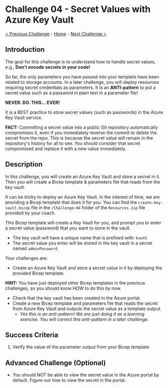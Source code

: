 # Challenge 04 - Secret Values with Azure Key Vault

[< Previous Challenge](./Challenge-03.md) - [Home](../README.md) - [Next Challenge >](./Challenge-05.md)

## Introduction

The goal for this challenge is to understand how to handle secret values, e.g., **Don't encode secrets in your code!**

So far, the only parameters you have passed into your template have been related to storage accounts. In a later challenge, you will deploy resources requiring secret credentials as parameters. It is an **ANTI-pattern** to put a secret value such as a password in plain text in a parameter file! 

**NEVER. DO. THIS... EVER!**

It is a BEST practice to store secret values (such as passwords) in the Azure Key Vault service.

**FACT:** Committing a secret value into a public Git repository automatically compromises it, even if you immediately reverse the commit to delete the secret from the repo. This is because the secret value will remain in the repository's history for all to see. You should consider that secret compromised and replace it with a new value immediately.

## Description

In this challenge, you will create an Azure Key Vault and store a secret in it.  Then you will create a Bicep template & parameters file that reads from the key vault.

It can be tricky to deploy an Azure Key Vault. In the interest of time, we are providing a Bicep template that does it for you. You can find the `create-key-vault.bicep` file in the `/Challenge-04` folder of the `Resources.zip` file provided by your coach.

This Bicep template will create a Key Vault for you, and prompt you to enter a secret value (password) that you want to store in the vault. 
- The key vault will have a unique name that is prefixed with: `kvwth`
- The secret value you enter will be stored in the key vault in a secret named `adminPassword`. 

Your challenges are:

- Create an Azure Key Vault and store a secret value in it by deploying the provided Bicep template.

**HINT:** You have just deployed other Bicep templates in the previous challenges, so you should know HOW to do this by now. 
- Check that the key vault has been created in the Azure portal. 
- Create a new Bicep template and parameters file that reads the secret from Azure Key Vault and outputs the secret value as a template output.  
  - *Yes this is an anti-pattern! We are just doing it as a learning exercise. You will correct this anti-pattern in a later challenge.*

## Success Criteria

1. Verify the value of the parameter output from your Bicep template

## Advanced Challenge (Optional)

- You should NOT be able to view the secret value in the Azure portal by default. Figure out how to view the secret in the portal.
